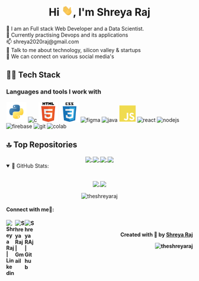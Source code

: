<!--- 👋 Hi, I’m @theshreyaraj
- 👀 I’m interested in Coding,Quizzing,Anchoring,Muns,Sports,Blogging and the list goes infinite.......😂
- 🌱 I’m currently in Kalinga Institue of Industrial Technology(Btech-2nd Year in Electronics and Computer Science)
- 💞️ I’m looking to collaborate on Web Development,C,C++,Python,Machine Learning.......
- 📫 How to reach me 
      Look for me on linkedin 🤟(www.linkedin.com/in/theshreyaraj)
      Email me at 📧shreya2020raj@gmail.com-->
   

<!---
theshreyaraj/theshreyaraj is a ✨ special ✨ repository because its `README.md` (this file) appears on your GitHub profile.
You can click the Preview link to take a look at your changes.
--->
<h1 align="center">Hi <img src="https://raw.githubusercontent.com/ABSphreak/ABSphreak/master/gifs/Hi.gif" width="30px">, I'm Shreya Raj</h1>

<div align = "left">
  👀 I am an Full stack Web Developer and a Data Scientist.<br>
  🤖 Currently practising Devops and its applications<br>
  📫 shreya2020raj@gmail.com <br> 
  💬 Talk to me about technology, silicon valley & startups<br>
  👯 We can connect on various social media's<br>
</div>

## 👩‍💻 Tech Stack
### Languages and tools I work with
<div>
<img height="55" alt="python" src="https://raw.githubusercontent.com/github/explore/80688e429a7d4ef2fca1e82350fe8e3517d3494d/topics/python/python.png">
<img height="50" alt="c" src="https://fekir.info/img/c-logo.png">
<img height="53" alt="html" src="https://raw.githubusercontent.com/github/explore/5c058a388828bb5fde0bcafd4bc867b5bb3f26f3/topics/html/html.png">
<img height="53" alt="css" src="https://raw.githubusercontent.com/github/explore/80688e429a7d4ef2fca1e82350fe8e3517d3494d/topics/css/css.png"> 
<img height="45" alt="figma" src="https://upload.wikimedia.org/wikipedia/commons/thumb/3/33/Figma-logo.svg/800px-Figma-logo.svg.png">
<img height="45" alt="java" src="https://www.vectorlogo.zone/logos/java/java-icon.svg">
<img height="45" alt="js" src="https://raw.githubusercontent.com/devicons/devicon/master/icons/javascript/javascript-plain.svg">
<img height="45" alt="react" src="https://www.vectorlogo.zone/logos/reactjs/reactjs-icon.svg">
<img height="45" alt="nodejs" src="https://www.vectorlogo.zone/logos/nodejs/nodejs-icon.svg">
<img height="45" alt="firebase" src="https://www.vectorlogo.zone/logos/firebase/firebase-icon.svg">
<img height="45" alt="git" src="https://www.vectorlogo.zone/logos/git-scm/git-scm-icon.svg">
<img height="45" alt="colab" src="https://colab.research.google.com/img/colab_favicon_256px.png">
</div>

## 🔝 Top Repositories
<div align = "center">
<a href="https://github.com/theshreyaraj/WeatherApp-ReactJS">
  <img align="center" src="https://github-readme-stats.vercel.app/api/pin/?username=theshreyaraj&repo=WeatherApp-ReactJS&theme=transparent" />
</a>
<a href="https://github.com/theshreyaraj/House-Rental-App">
  <img align="center" src="https://github-readme-stats.vercel.app/api/pin/?username=theshreyaraj&repo=House-Rental-App&theme=transparent" />
</a>
<a href="https://github.com/theshreyaraj/Analog-Clock-Shreya">
  <img align="center" src="https://github-readme-stats.vercel.app/api/pin/?username=theshreyaraj&repo=Analog-Clock-Shreya&theme=transparent" />
</a>
<a href="https://github.com/theshreyaraj/Basic-Calculator">
  <img align="center" src="https://github-readme-stats.vercel.app/api/pin/?username=theshreyaraj&repo=Basic-Calculator&theme=transparent" />
</a>
</div>

<details open="">
<summary>
 📔 GitHub Stats:
</summary>
<br>
<p align="center">
  <a href="https://github.com/theshreyaraj">
    <img align="center"  height="175px" src="https://github-readme-stats.vercel.app/api?username=theshreyaraj&show_icons=true&hide_border=true&title_color=94b4a4&amp&icon_color=FFFFFF&amp&text_color=FFFFFF&amp&bg_color=000000&count_private=true&include_all_commits=true"/>
  </a>
  <a href="https://github.com/theshreyaraj">
    <img align="center" height="175px"  src="https://github-readme-stats.vercel.app/api/top-langs/?username=theshreyaraj&text_color=FFFFFF&bg_color=000000&title_color=94b4a4&langs_count=15&layout=compact&hide_border=true" />
  </a>
</p>
  <p align="center"><img align="center" src="https://github-readme-streak-stats.herokuapp.com/?user=theshreyaraj&text_color=FFFFFF&bg_color=000000&title_color=94b4a4&langs_count=15&layout=compact&hide_border=true" alt="theshreyaraj" /></p>
</details>

<h4> Connect with me🤝: <h4>
  </hr>
  <a href="https://www.linkedin.com/in/theshreyaraj/">
   <img align="left" alt=" Shreya Raj | Linkedin" width="24px" src="https://www.vectorlogo.zone/logos/linkedin/linkedin-icon.svg" />
  </a>
  <a href="mailto:shreya2020raj@gmail.com">
    <img align="left" alt="Shreya Raj | Gmail" width="26px" src="https://www.vectorlogo.zone/logos/gmail/gmail-icon.svg" />
  </a>
  <!--<a href="https://twitter.com/Ratheshan_03">
    <img align="left" alt="Ratheshan Sathiyamoorthy| Twitter" width="26px" src="https://www.vectorlogo.zone/logos/twitter/twitter-official.svg" />
  </a>-->
  <!--<a href="https://www.instagram.com/ratheshan_03/">
    <img align="left" alt="Ratheshan Sathiyamoorthy | Instagram" width="24px" src="https://www.vectorlogo.zone/logos/instagram/instagram-icon.svg" />
  </a>-->
   <a href="https://github.com/theshreyaraj">
    <img align="left" alt="Shreya RAj| Github" width="26px" src="https://www.vectorlogo.zone/logos/github/github-tile.svg" />
  </a>
  <br>
  
<p align="right" > Created with 🖤 by <a href="https://github.com/theshreyaraj">Shreya Raj</a></p>
<p align="right" > <img src="https://komarev.com/ghpvc/?username=theshreyaraj&label=Profile%20views&color=0e75b6&style=flat" alt="theshreyaraj" /> </p>
